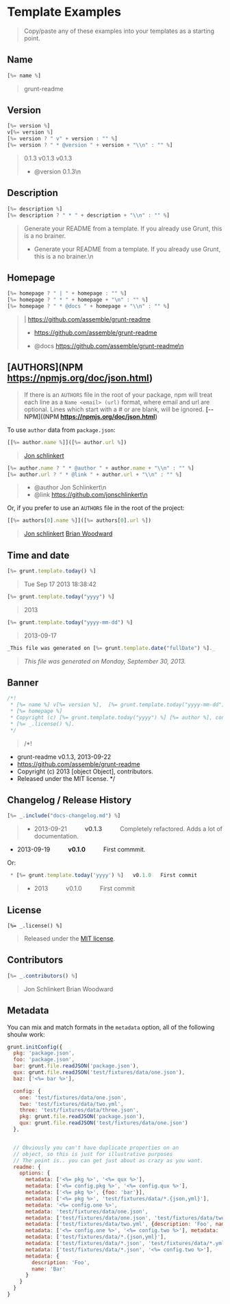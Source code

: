 # Template Examples

> Copy/paste any of these examples into your templates as a starting point.


## Name

```js
[%= name %]
```
> grunt-readme


## Version

```js
[%= version %]
v[%= version %]
[%= version ? " v" + version : "" %]
[%= version ? " * @version " + version + "\\n" : "" %]
```
> 0.1.3
> v0.1.3
> v0.1.3
> * @version 0.1.3\n

## Description

```js
[%= description %]
[%= description ? " * " + description + "\\n" : "" %]
```
> Generate your README from a template. If you already use Grunt, this is a no brainer.
> * Generate your README from a template. If you already use Grunt, this is a no brainer.\n



## Homepage

```js
[%= homepage ? " | " + homepage : "" %]
[%= homepage ? " * " + homepage + "\n" : "" %]
[%= homepage ? " * @docs " + homepage + "\\n" : "" %]
```
>  | https://github.com/assemble/grunt-readme
> * https://github.com/assemble/grunt-readme
>
>  * @docs https://github.com/assemble/grunt-readme\n



## [AUTHORS](NPM https://npmjs.org/doc/json.html)

> If there is an `AUTHORS` file in the root of your package, npm will treat each line as a `Name <email> (url)` format, where email and url are optional. Lines which start with a # or are blank, will be ignored. **[-- NPM]((NPM https://npmjs.org/doc/json.html)**

To use `author` data from `package.json`:

```js
[[%= author.name %]]([%= author.url %])
```
> [Jon schlinkert](http://github.com/jonschlinkert)

```js
[%= author.name ? " * @author " + author.name + "\\n" : "" %]
[%= author.url ? " * @link " + author.url + "\\n" : "" %]
```
>  * @author Jon Schlinkert\n
>  * @link https://github.com/jonschlinkert\n

Or, if you prefer to use an `AUTHORS` file in the root of the project:

```js
[[%= authors[0].name %]]([%= authors[0].url %])
```
> [Jon schlinkert](http://github.com/jonschlinkert)
> [Brian Woodward](http://github.com/doowb)


## Time and date

```js
[%= grunt.template.today() %]
```
> Tue Sep 17 2013 18:38:42

```js
[%= grunt.template.today("yyyy") %]
```
> 2013

```js
[%= grunt.template.today("yyyy-mm-dd") %]
```
> 2013-09-17

```js
_This file was generated on [%= grunt.template.date("fullDate") %]._
```
> _This file was generated on Monday, September 30, 2013._


## Banner

```js
/*!
 * [%= name %] v[%= version %],  [%= grunt.template.today("yyyy-mm-dd") %]
 * [%= homepage %]
 * Copyright (c) [%= grunt.template.today("yyyy") %] [%= author %], contributors.
 * [%= _.license() %].
 */
```

> /*!
 * grunt-readme v0.1.3,  2013-09-22
 * https://github.com/assemble/grunt-readme
 * Copyright (c) 2013 [object Object], contributors.
 * Released under the MIT license.
 */

## Changelog / Release History

```js
[%= _.include("docs-changelog.md") %]
```

> * 2013-09-21   **v0.1.3**   Completely refactored. Adds a lot of documentation.
 * 2013-09-19   **v0.1.0**   First commmit.


Or:

```js
 * [%= grunt.template.today('yyyy') %]   v0.1.0   First commit
```
> * 2013   v0.1.0   First commit



## License

```
[%= _.license() %]
```
> Released under the [MIT license](./LICENSE-MIT).



## Contributors

```js
[%= _.contributors() %]
```
> Jon Schlinkert
> Brian Woodward


## Metadata

You can mix and match formats in the `metadata` option, all of the following shoulw work:

```js
grunt.initConfig({
  pkg: 'package.json',
  foo: 'package.json',
  bar: grunt.file.readJSON('package.json'),
  qux: grunt.file.readJSON('test/fixtures/data/one.json'),
  baz: ['<%= bar %>'],

  config: {
    one: 'test/fixtures/data/one.json',
    two: 'test/fixtures/data/two.yml',
    three: 'test/fixtures/data/three.json',
    pkg: grunt.file.readJSON('package.json'),
    qux: grunt.file.readJSON('test/fixtures/data/one.json')
  },


  // Obviously you can't have duplicate properties on an
  // object, so this is just for illustrative purposes
  // The point is.. you can get just about as crazy as you want.
  readme: {
    options: {
      metadata: ['<%= pkg %>', '<%= qux %>'],
      metadata: ['<%= config.pkg %>', '<%= config.qux %>'],
      metadata: ['<%= pkg %>', {foo: 'bar'}],
      metadata: ['<%= pkg %>', 'test/fixtures/data/*.{json,yml}'],
      metadata: '<%= config.one %>',
      metadata: 'test/fixtures/data/one.json',
      metadata: ['test/fixtures/data/one.json', 'test/fixtures/data/two.yml'],
      metadata: ['test/fixtures/data/two.yml', {description: 'Foo', name: 'Bar'}, '<%= pkg %>', 'test/fixtures/data/*.json', {alpha: 1, beta: 2 }, {kappa: 3, gamma: 4 }, {zed: {orange: 5, apple: 6 } }, '<%= config.one %>', {name: 'New'}, {quux: '<%= qux %>'}, ['one', {pkg: '<%= config.pkg %>'}, 'three'], {arr: ['one', 'two', 'three']}],
      metadata: ['<%= config.one %>', '<%= config.two %>'], metadata: 'test/fixtures/data/*.{json,yml}',
      metadata: ['test/fixtures/data/*.{json,yml}'],
      metadata: ['test/fixtures/data/*.json', 'test/fixtures/data/*.yml'],
      metadata: ['test/fixtures/data/*.json', '<%= config.two %>'],
      metadata: {
        description: 'Foo',
        name: 'Bar'
      }
    }
  }
}
```
